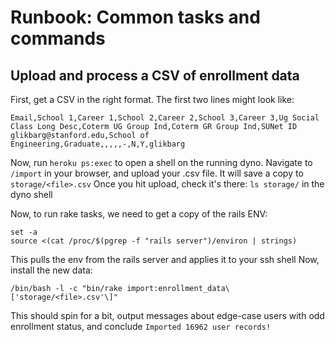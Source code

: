 # Runbook: Common tasks and commands


## Upload and process a CSV of enrollment data
First, get a CSV in the right format. The first two lines might look like:
```
Email,School 1,Career 1,School 2,Career 2,School 3,Career 3,Ug Social Class Long Desc,Coterm UG Group Ind,Coterm GR Group Ind,SUNet ID
glikbarg@stanford.edu,School of Engineering,Graduate,,,,,-,N,Y,glikbarg
```
Now, run `heroku ps:exec` to open a shell on the running dyno. 
Navigate to `/import` in your browser, and upload your .csv file. It will save a copy to `storage/<file>.csv`
Once you hit upload, check it's there: `ls storage/` in the dyno shell

Now, to run rake tasks, we need to get a copy of the rails ENV:
```
set -a
source <(cat /proc/$(pgrep -f "rails server")/environ | strings)
```
This pulls the env from the rails server and applies it to your ssh shell
Now, install the new data:
```
/bin/bash -l -c "bin/rake import:enrollment_data\['storage/<file>.csv'\]"
```
This should spin for a bit, output messages about edge-case users with odd enrollment status, and conclude `Imported 16962 user records!`
